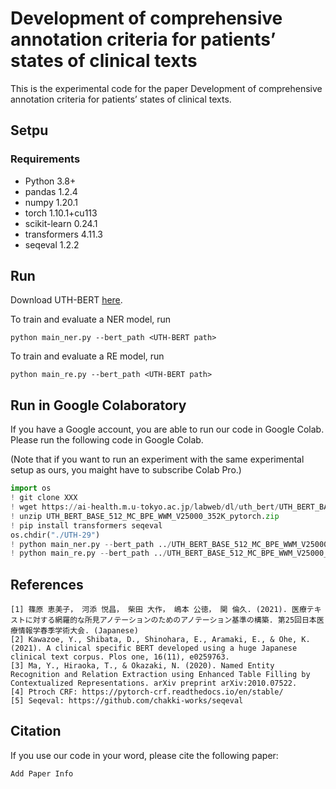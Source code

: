 # Development of comprehensive annotation criteria for patients’ states of clinical texts

This is the experimental code for the paper Development of comprehensive annotation criteria for patients’ states of clinical texts.

## Setpu
### Requirements

- Python 3.8+
- pandas 1.2.4
- numpy 1.20.1
- torch 1.10.1+cu113
- scikit-learn 0.24.1
- transformers 4.11.3
- seqeval 1.2.2

## Run

Download UTH-BERT [here](https://ai-health.m.u-tokyo.ac.jp/home/research/uth-bert).

To train and evaluate a NER model, run
```
python main_ner.py --bert_path <UTH-BERT path>
```

To train and evaluate a RE model, run
```
python main_re.py --bert_path <UTH-BERT path>
```

## Run in Google Colaboratory

If you have a Google account, you are able to run our code in Google Colab.
Please run the following code in Google Colab.

(Note that if you want to run an experiment with the same experimental setup as ours, you maight have to subscribe Colab Pro.)

```python
import os
! git clone XXX
! wget https://ai-health.m.u-tokyo.ac.jp/labweb/dl/uth_bert/UTH_BERT_BASE_512_MC_BPE_WWM_V25000_352K_pytorch.zip
! unzip UTH_BERT_BASE_512_MC_BPE_WWM_V25000_352K_pytorch.zip
! pip install transformers seqeval
os.chdir("./UTH-29")
! python main_ner.py --bert_path ../UTH_BERT_BASE_512_MC_BPE_WWM_V25000_352K
! python main_re.py --bert_path ../UTH_BERT_BASE_512_MC_BPE_WWM_V25000_352K
```


## References
```
[1] 篠原 恵美子， 河添 悦昌， 柴田 大作， 嶋本 公徳， 関 倫久. (2021). 医療テキストに対する網羅的な所見アノテーションのためのアノテーション基準の構築. 第25回日本医療情報学春季学術大会. (Japanese)
[2] Kawazoe, Y., Shibata, D., Shinohara, E., Aramaki, E., & Ohe, K. (2021). A clinical specific BERT developed using a huge Japanese clinical text corpus. Plos one, 16(11), e0259763.
[3] Ma, Y., Hiraoka, T., & Okazaki, N. (2020). Named Entity Recognition and Relation Extraction using Enhanced Table Filling by Contextualized Representations. arXiv preprint arXiv:2010.07522.
[4] Ptroch CRF: https://pytorch-crf.readthedocs.io/en/stable/
[5] Seqeval: https://github.com/chakki-works/seqeval
```

## Citation

If you use our code in your word, please cite the following paper:
```
Add Paper Info
```
